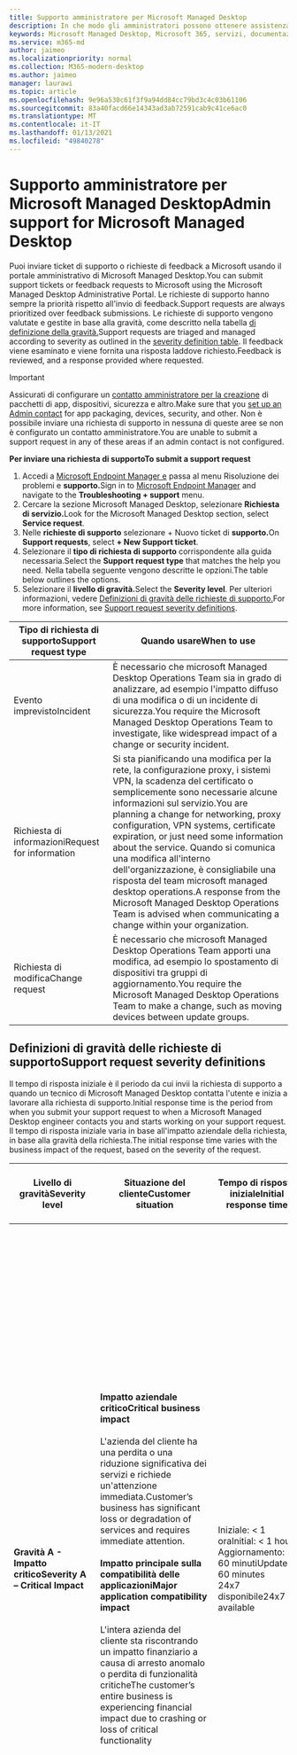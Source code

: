 ```yaml
---
title: Supporto amministratore per Microsoft Managed Desktop
description: In che modo gli amministratori possono ottenere assistenza con il servizio
keywords: Microsoft Managed Desktop, Microsoft 365, servizi, documentazione
ms.service: m365-md
author: jaimeo
ms.localizationpriority: normal
ms.collection: M365-modern-desktop
ms.author: jaimeo
manager: laurawi
ms.topic: article
ms.openlocfilehash: 9e96a530c61f3f9a94dd84cc79bd3c4c03b61106
ms.sourcegitcommit: 83a40facd66e14343ad3ab72591cab9c41ce6ac0
ms.translationtype: MT
ms.contentlocale: it-IT
ms.lasthandoff: 01/13/2021
ms.locfileid: "49840278"
---
```

# <a name="admin-support-for-microsoft-managed-desktop"></a><span data-ttu-id="b5907-104">Supporto amministratore per Microsoft Managed Desktop</span><span class="sxs-lookup"><span data-stu-id="b5907-104">Admin support for Microsoft Managed Desktop</span></span>

<span data-ttu-id="b5907-105">Puoi inviare ticket di supporto o richieste di feedback a Microsoft usando il portale amministrativo di Microsoft Managed Desktop.</span><span class="sxs-lookup"><span data-stu-id="b5907-105">You can submit support tickets or feedback requests to Microsoft using the Microsoft Managed Desktop Administrative Portal.</span></span> <span data-ttu-id="b5907-106">Le richieste di supporto hanno sempre la priorità rispetto all'invio di feedback.</span><span class="sxs-lookup"><span data-stu-id="b5907-106">Support requests are always prioritized over feedback submissions.</span></span> <span data-ttu-id="b5907-107">Le richieste di supporto vengono valutate e gestite in base alla gravità, come descritto nella tabella [di definizione della gravità.](#sev)</span><span class="sxs-lookup"><span data-stu-id="b5907-107">Support requests are triaged and managed according to severity as outlined in the [severity definition table](#sev).</span></span> <span data-ttu-id="b5907-108">Il feedback viene esaminato e viene fornita una risposta laddove richiesto.</span><span class="sxs-lookup"><span data-stu-id="b5907-108">Feedback is reviewed, and a response provided where requested.</span></span> 

>[!IMPORTANT]
><span data-ttu-id="b5907-109">Assicurati di configurare un [contatto amministratore per la creazione](../get-started/add-admin-contacts.md) di pacchetti di app, dispositivi, sicurezza e altro.</span><span class="sxs-lookup"><span data-stu-id="b5907-109">Make sure that you [set up an Admin contact](../get-started/add-admin-contacts.md) for app packaging, devices, security, and other.</span></span> <span data-ttu-id="b5907-110">Non è possibile inviare una richiesta di supporto in nessuna di queste aree se non è configurato un contatto amministratore.</span><span class="sxs-lookup"><span data-stu-id="b5907-110">You are unable to submit a support request in any of these areas if an admin contact is not configured.</span></span>

<span data-ttu-id="b5907-111">**Per inviare una richiesta di supporto**</span><span class="sxs-lookup"><span data-stu-id="b5907-111">**To submit a support request**</span></span>
1. <span data-ttu-id="b5907-112">Accedi a [Microsoft Endpoint Manager e](https://endpoint.microsoft.com/) passa al menu Risoluzione dei problemi e **supporto.**</span><span class="sxs-lookup"><span data-stu-id="b5907-112">Sign in to [Microsoft Endpoint Manager](https://endpoint.microsoft.com/) and navigate to the **Troubleshooting + support** menu.</span></span>
2. <span data-ttu-id="b5907-113">Cercare la sezione Microsoft Managed Desktop, selezionare **Richiesta di servizio.**</span><span class="sxs-lookup"><span data-stu-id="b5907-113">Look for the Microsoft Managed Desktop section, select **Service request**.</span></span>
3. <span data-ttu-id="b5907-114">Nelle **richieste di supporto** selezionare + Nuovo ticket di **supporto.**</span><span class="sxs-lookup"><span data-stu-id="b5907-114">On **Support requests**, select **+ New Support ticket**.</span></span>
4. <span data-ttu-id="b5907-115">Selezionare il **tipo di richiesta di supporto** corrispondente alla guida necessaria.</span><span class="sxs-lookup"><span data-stu-id="b5907-115">Select the **Support request type** that matches the help you need.</span></span> <span data-ttu-id="b5907-116">Nella tabella seguente vengono descritte le opzioni.</span><span class="sxs-lookup"><span data-stu-id="b5907-116">The table below outlines the options.</span></span> 
5. <span data-ttu-id="b5907-117">Selezionare il **livello di gravità.**</span><span class="sxs-lookup"><span data-stu-id="b5907-117">Select the **Severity level**.</span></span> <span data-ttu-id="b5907-118">Per ulteriori informazioni, vedere [Definizioni di gravità delle richieste di supporto.](#sev)</span><span class="sxs-lookup"><span data-stu-id="b5907-118">For more information, see [Support request severity definitions](#sev).</span></span> 

<span data-ttu-id="b5907-119">Tipo di richiesta di supporto</span><span class="sxs-lookup"><span data-stu-id="b5907-119">Support request type</span></span> | <span data-ttu-id="b5907-120">Quando usare</span><span class="sxs-lookup"><span data-stu-id="b5907-120">When to use</span></span>
--- | ---
<span data-ttu-id="b5907-121">Evento imprevisto</span><span class="sxs-lookup"><span data-stu-id="b5907-121">Incident</span></span> | <span data-ttu-id="b5907-122">È necessario che microsoft Managed Desktop Operations Team sia in grado di analizzare, ad esempio l'impatto diffuso di una modifica o di un incidente di sicurezza.</span><span class="sxs-lookup"><span data-stu-id="b5907-122">You require the Microsoft Managed Desktop Operations Team to investigate, like widespread impact of a change or security incident.</span></span>
<span data-ttu-id="b5907-123">Richiesta di informazioni</span><span class="sxs-lookup"><span data-stu-id="b5907-123">Request for information</span></span> | <span data-ttu-id="b5907-124">Si sta pianificando una modifica per la rete, la configurazione proxy, i sistemi VPN, la scadenza del certificato o semplicemente sono necessarie alcune informazioni sul servizio.</span><span class="sxs-lookup"><span data-stu-id="b5907-124">You are planning a change for networking, proxy configuration, VPN systems, certificate expiration, or just need some information about the service.</span></span> <span data-ttu-id="b5907-125">Quando si comunica una modifica all'interno dell'organizzazione, è consigliabile una risposta del team microsoft managed desktop operations.</span><span class="sxs-lookup"><span data-stu-id="b5907-125">A response from the Microsoft Managed Desktop Operations Team is advised when communicating a change within your organization.</span></span>
<span data-ttu-id="b5907-126">Richiesta di modifica</span><span class="sxs-lookup"><span data-stu-id="b5907-126">Change request</span></span> | <span data-ttu-id="b5907-127">È necessario che microsoft Managed Desktop Operations Team apporti una modifica, ad esempio lo spostamento di dispositivi tra gruppi di aggiornamento.</span><span class="sxs-lookup"><span data-stu-id="b5907-127">You require the Microsoft Managed Desktop Operations Team to make a change, such as moving devices between update groups.</span></span>

<span id="sev" />

## <a name="support-request-severity-definitions"></a><span data-ttu-id="b5907-128">Definizioni di gravità delle richieste di supporto</span><span class="sxs-lookup"><span data-stu-id="b5907-128">Support request severity definitions</span></span>

<span data-ttu-id="b5907-129">Il tempo di risposta iniziale è il periodo da cui invii la richiesta di supporto a quando un tecnico di Microsoft Managed Desktop contatta l'utente e inizia a lavorare alla richiesta di supporto.</span><span class="sxs-lookup"><span data-stu-id="b5907-129">Initial response time is the period from when you submit your support request to when a Microsoft Managed Desktop engineer contacts you and starts working on your support request.</span></span> <span data-ttu-id="b5907-130">Il tempo di risposta iniziale varia in base all'impatto aziendale della richiesta, in base alla gravità della richiesta.</span><span class="sxs-lookup"><span data-stu-id="b5907-130">The initial response time varies with the business impact of the request, based on the severity of the request.</span></span>

<span data-ttu-id="b5907-131">Livello di gravità</span><span class="sxs-lookup"><span data-stu-id="b5907-131">Severity level</span></span>  | <span data-ttu-id="b5907-132">Situazione del cliente</span><span class="sxs-lookup"><span data-stu-id="b5907-132">Customer situation</span></span> |  <span data-ttu-id="b5907-133">Tempo di risposta iniziale</span><span class="sxs-lookup"><span data-stu-id="b5907-133">Initial response time</span></span>   | <span data-ttu-id="b5907-134">Risposta prevista del cliente</span><span class="sxs-lookup"><span data-stu-id="b5907-134">Expected customer response</span></span>
--- | --- | --- | ---
<span data-ttu-id="b5907-135">**Gravità A - Impatto critico**</span><span class="sxs-lookup"><span data-stu-id="b5907-135">**Severity A – Critical Impact**</span></span> |  <span data-ttu-id="b5907-136">**Impatto aziendale critico**</span><span class="sxs-lookup"><span data-stu-id="b5907-136">**Critical business impact**</span></span><br><br><span data-ttu-id="b5907-137">L'azienda del cliente ha una perdita o una riduzione significativa dei servizi e richiede un'attenzione immediata.</span><span class="sxs-lookup"><span data-stu-id="b5907-137">Customer’s business has significant loss or degradation of services and requires immediate attention.</span></span><br><br><span data-ttu-id="b5907-138">**Impatto principale sulla compatibilità delle applicazioni**</span><span class="sxs-lookup"><span data-stu-id="b5907-138">**Major application compatibility impact**</span></span><br><br><span data-ttu-id="b5907-139">L'intera azienda del cliente sta riscontrando un impatto finanziario a causa di arresto anomalo o perdita di funzionalità critiche</span><span class="sxs-lookup"><span data-stu-id="b5907-139">The customer’s entire business is experiencing financial impact due to crashing or loss of critical functionality</span></span> | <span data-ttu-id="b5907-140">Iniziale: < 1 ora</span><span class="sxs-lookup"><span data-stu-id="b5907-140">Initial: < 1 hour</span></span><br><span data-ttu-id="b5907-141">Aggiornamento: 60 minuti</span><span class="sxs-lookup"><span data-stu-id="b5907-141">Update: 60 minutes</span></span><br><span data-ttu-id="b5907-142">24x7 disponibile</span><span class="sxs-lookup"><span data-stu-id="b5907-142">24x7 available</span></span> | <span data-ttu-id="b5907-143">Quando si seleziona la gravità A, si conferma che il problema ha un impatto aziendale critico, con una grave perdita e una riduzione dei servizi.</span><span class="sxs-lookup"><span data-stu-id="b5907-143">When you select Severity A, you confirm that the issue has critical business impact, with severe loss and degradation of services.</span></span> <br><br><span data-ttu-id="b5907-144">The issue demands an immediate response, and you commit to continuous 24x7 operation every day with the Microsoft team until resolution, otherwise, Microsoft may at its discretiony decrease the Severity to level B.</span><span class="sxs-lookup"><span data-stu-id="b5907-144">The issue demands an immediate response, and you commit to continuous 24x7 operation every day with the Microsoft team until resolution, otherwise, Microsoft may at its discretion decrease the Severity to level B.</span></span><br><br> <span data-ttu-id="b5907-145">Si garantisce inoltre che Microsoft abbia le proprie informazioni di contatto accurate.</span><span class="sxs-lookup"><span data-stu-id="b5907-145">You also ensure that Microsoft has your accurate contact information.</span></span> 
<span data-ttu-id="b5907-146">**Gravità B - Impatto moderato**</span><span class="sxs-lookup"><span data-stu-id="b5907-146">**Severity B – Moderate Impact**</span></span> |  <span data-ttu-id="b5907-147">**Impatto aziendale moderato**</span><span class="sxs-lookup"><span data-stu-id="b5907-147">**Moderate business impact**</span></span><br><br><span data-ttu-id="b5907-148">L'azienda del cliente ha una perdita o una riduzione moderata dei servizi, ma il lavoro può ragionevolmente continuare in modo compromesso.</span><span class="sxs-lookup"><span data-stu-id="b5907-148">Customer’s business has moderate loss or degradation of services, but work can reasonably continue in an impaired manner.</span></span><br><br><span data-ttu-id="b5907-149">**Impatto moderato sulla compatibilità delle applicazioni**</span><span class="sxs-lookup"><span data-stu-id="b5907-149">**Moderate application compatibility impact**</span></span><br><br><span data-ttu-id="b5907-150">Un gruppo aziendale specifico non è più produttivo a causa di un arresto anomalo del sistema o della perdita di funzionalità critiche.</span><span class="sxs-lookup"><span data-stu-id="b5907-150">A specific business group is no longer productive, due to crashing behavior or loss of critical functionality.</span></span> |  <span data-ttu-id="b5907-151">Iniziale: < 4 ore</span><span class="sxs-lookup"><span data-stu-id="b5907-151">Initial: < 4 hours</span></span><br><span data-ttu-id="b5907-152">Aggiornamento: 12 ore</span><span class="sxs-lookup"><span data-stu-id="b5907-152">Update: 12 hours</span></span><br><span data-ttu-id="b5907-153">Orario di ufficio (24 ore su 24, 7 giorni su 7)</span><span class="sxs-lookup"><span data-stu-id="b5907-153">Business hours (24x7 available)</span></span> | <span data-ttu-id="b5907-154">Quando si seleziona Gravità B, si conferma che il problema ha un impatto moderato sull'azienda con perdita e riduzione dei servizi, ma le soluzioni alternative consentono una continuità aziendale ragionevole, anche se temporanea.</span><span class="sxs-lookup"><span data-stu-id="b5907-154">When you select Severity B, you confirm that the issue has moderate impact to your business with loss and degradation of services, but workarounds enable reasonable, albeit temporary, business continuity.</span></span> <br><br><span data-ttu-id="b5907-155">Il problema richiede una risposta urgente.</span><span class="sxs-lookup"><span data-stu-id="b5907-155">The issue demands an urgent response.</span></span> <span data-ttu-id="b5907-156">Se si sceglie 24x7 quando si invia la richiesta di supporto, si esegue un'operazione continua 24x7 ogni giorno con il team Microsoft fino alla risoluzione, altrimenti Microsoft potrebbe a sua discrezione ridurre la gravità al livello C. Se hai scelto il supporto per l'orario di ufficio quando invii un evento imprevisto di gravità B, Microsoft ti contatta solo durante l'orario di ufficio.</span><span class="sxs-lookup"><span data-stu-id="b5907-156">If you chose 24x7 when you submit the support request, you commit to a continuous 24x7 operation every day with the Microsoft team until resolution, otherwise, Microsoft might at its discretion decrease the severity to level C. If you chose business-hours support when you submit a Severity B incident, Microsoft will contact you during business hours only.</span></span><br><br><span data-ttu-id="b5907-157">Si garantisce inoltre che Microsoft abbia le proprie informazioni di contatto accurate.</span><span class="sxs-lookup"><span data-stu-id="b5907-157">You also ensure that Microsoft has your accurate contact information.</span></span>
<span data-ttu-id="b5907-158">**Gravità C - Impatto minimo**</span><span class="sxs-lookup"><span data-stu-id="b5907-158">**Severity C – Minimal Impact**</span></span> |   <span data-ttu-id="b5907-159">**Impatto aziendale minimo**</span><span class="sxs-lookup"><span data-stu-id="b5907-159">**Minimum business impact**</span></span><br><br> <span data-ttu-id="b5907-160">L'azienda del cliente funziona con piccoli impedimenti dei servizi.</span><span class="sxs-lookup"><span data-stu-id="b5907-160">Customer’s business is functioning with minor impediments of services.</span></span><br><br><span data-ttu-id="b5907-161">**Impatto minore sulla compatibilità delle applicazioni**</span><span class="sxs-lookup"><span data-stu-id="b5907-161">**Minor application compatibility impact**</span></span><br><br><span data-ttu-id="b5907-162">Gli utenti potenzialmente non correlati si verificano problemi di compatibilità minori che non impediscono la produttività</span><span class="sxs-lookup"><span data-stu-id="b5907-162">Potentially unrelated users experience minor compatibility issues that do not prevent productivity</span></span> |    <span data-ttu-id="b5907-163">Iniziale: < 8 ore</span><span class="sxs-lookup"><span data-stu-id="b5907-163">Initial: < 8 hours</span></span><br><span data-ttu-id="b5907-164">Aggiornamento: 24 ore</span><span class="sxs-lookup"><span data-stu-id="b5907-164">Update: 24 hours</span></span><br><span data-ttu-id="b5907-165">Ore lavorative</span><span class="sxs-lookup"><span data-stu-id="b5907-165">Business hours</span></span>  | <span data-ttu-id="b5907-166">Quando si seleziona Gravità C, si conferma che il problema ha un impatto minimo sull'azienda con un minor impedimento del servizio.</span><span class="sxs-lookup"><span data-stu-id="b5907-166">When you select Severity C, you confirm that the issue has minimum impact to your business with minor impediment of service.</span></span><br><br><span data-ttu-id="b5907-167">Per un evento imprevisto di gravità C, Microsoft ti contatta solo durante l'orario di ufficio.</span><span class="sxs-lookup"><span data-stu-id="b5907-167">For a Severity C incident, Microsoft will contact you during business hours only.</span></span><br><br><span data-ttu-id="b5907-168">Si garantisce inoltre che Microsoft abbia le proprie informazioni di contatto accurate</span><span class="sxs-lookup"><span data-stu-id="b5907-168">You also ensure that Microsoft has your accurate contact information</span></span>

<span data-ttu-id="b5907-169">Altri dettagli:</span><span class="sxs-lookup"><span data-stu-id="b5907-169">More details:</span></span>
- <span data-ttu-id="b5907-170">**Lingue di supporto:** tutto il supporto è disponibile in inglese.</span><span class="sxs-lookup"><span data-stu-id="b5907-170">**Support languages** - All support is provided in English.</span></span>
- <span data-ttu-id="b5907-171">**Modifiche al livello di** gravità: Microsoft può eseguire il downgrade del livello di gravità se il cliente non è in grado di fornire risorse o risposte adeguate per consentire a Microsoft di continuare con le attività di risoluzione dei problemi.</span><span class="sxs-lookup"><span data-stu-id="b5907-171">**Severity level changes** - Microsoft may downgrade the severity level if the customer is not able to provide adequate resources or responses to enable Microsoft to continue with problem resolution efforts.</span></span> 
- <span data-ttu-id="b5907-172">**Orario di** ufficio: per la maggior parte dei paesi, l'orario di ufficio è dalle 9.00 alle 17.00, ora solare Pacifico.</span><span class="sxs-lookup"><span data-stu-id="b5907-172">**Business hours** - For most countries, business hours are from 9:00 AM to 5:00 PM, Pacific Standard Time.</span></span>
- <span data-ttu-id="b5907-173">**Compatibilità delle** applicazioni: per considerare un problema di compatibilità delle applicazioni, deve essere presente un errore riproducibile, della stessa versione dell'applicazione, tra la versione precedente e quella corrente di Windows o Office.</span><span class="sxs-lookup"><span data-stu-id="b5907-173">**Application compatibility** - For an application compatibility issue to be considered, there must be a reproducible error, of the same version of the application, between the previous and current version of Windows or Office.</span></span> <span data-ttu-id="b5907-174">Per risolvere i problemi di compatibilità delle applicazioni, Microsoft richiede un punto di contatto del cliente con cui collaborare.</span><span class="sxs-lookup"><span data-stu-id="b5907-174">To resolve application compatibility issues, Microsoft requires a customer point of contact to work with.</span></span> <span data-ttu-id="b5907-175">L'utente deve collaborare direttamente con il team fast track per analizzare e risolvere il problema.</span><span class="sxs-lookup"><span data-stu-id="b5907-175">The individual must work directly with our Fast Track team to investigate and resolve the issue.</span></span>
- <span data-ttu-id="b5907-176">**Tempo di risposta del cliente** Se un cliente non è in grado di soddisfare i requisiti di risposta previsti, Microsoft declasserà la richiesta di un livello di gravità, fino a un minimo di gravità C. Se un cliente non risponde alle richieste di intervento, Microsoft mitiga e chiude la richiesta di supporto entro 48 ore dall'ultima richiesta.</span><span class="sxs-lookup"><span data-stu-id="b5907-176">**Customer response time** If a customer is unable to meet the expected response requirements, Microsoft will downgrade the request by one severity level, to a minimum of Severity C. If a customer is unresponsive to requests for action, Microsoft will mitigate and close the support request within 48 hours of the last request.</span></span>

## <a name="provide-feedback"></a><span data-ttu-id="b5907-177">Inviare feedback</span><span class="sxs-lookup"><span data-stu-id="b5907-177">Provide feedback</span></span>

<span data-ttu-id="b5907-178">Microsoft apprezza il feedback e lo usa per migliorare l'esperienza di supporto dell'amministratore.</span><span class="sxs-lookup"><span data-stu-id="b5907-178">We appreciate your feedback and use it to improve the admin support experience.</span></span>

<span data-ttu-id="b5907-179">Una volta che un ticket è nello stato **Mitigated** o **Resolved,** puoi condividere il tuo feedback sull'esperienza con quel particolare problema.</span><span class="sxs-lookup"><span data-stu-id="b5907-179">Once a ticket is in the **Mitigated** or **Resolved** state, you can share your feedback on your experience with that particular issue.</span></span> <span data-ttu-id="b5907-180">Per condividere il feedback, passare alla pagina **Richieste di** servizio nel menu Risoluzione dei problemi **e supporto** del portale MEM.</span><span class="sxs-lookup"><span data-stu-id="b5907-180">To share feedback, go to the **Service requests** page in the **Troubleshooting + support** menu of the MEM portal.</span></span> <span data-ttu-id="b5907-181">Selezionare il ticket specifico.</span><span class="sxs-lookup"><span data-stu-id="b5907-181">Select the specific ticket.</span></span> <span data-ttu-id="b5907-182">I dettagli del ticket verranno visualizzati nel riquadro a comparsa sul lato destro, seleziona la **scheda Feedback** e fornisci le informazioni richieste.</span><span class="sxs-lookup"><span data-stu-id="b5907-182">The ticket details will appear in the fly-in on the right side, select the **Feedback** tab, and provide the requested information.</span></span> <span data-ttu-id="b5907-183">Prestare attenzione a non includere informazioni personali nel modulo di feedback.</span><span class="sxs-lookup"><span data-stu-id="b5907-183">Be careful not to include any personal information in the feedback form.</span></span> <span data-ttu-id="b5907-184">Per ulteriori informazioni sulla privacy, vedere [l'Informativa sulla privacy di Microsoft.](https://privacy.microsoft.com/privacystatement)</span><span class="sxs-lookup"><span data-stu-id="b5907-184">For more information about privacy, see the [Microsoft Privacy Statement](https://privacy.microsoft.com/privacystatement).</span></span>

![Modulo commenti e suggerimenti](../../media/feedback_form.png)



## <a name="more-resources"></a><span data-ttu-id="b5907-186">Altre risorse</span><span class="sxs-lookup"><span data-stu-id="b5907-186">More resources</span></span>
- <span data-ttu-id="b5907-187">[Supporto per gli utenti per Microsoft Managed Desktop.](end-user-support.md)</span><span class="sxs-lookup"><span data-stu-id="b5907-187">[User support for Microsoft Managed Desktop](end-user-support.md).</span></span> 
- <span data-ttu-id="b5907-188">[Supporto per Microsoft Managed Desktop.](../service-description/support.md)</span><span class="sxs-lookup"><span data-stu-id="b5907-188">[Support for Microsoft Managed Desktop](../service-description/support.md).</span></span> 
- <span data-ttu-id="b5907-189">Se si è già iscritti a Microsoft Managed Desktop, è possibile trovare procedure dettagliate, flussi di processo, istruzioni di lavoro e domande frequenti nella guida all'amministrazione di Microsoft Managed Desktop nella pagina delle risorse **online** nella sezione **Microsoft Managed Desktop** del menu Amministrazione tenant in Microsoft Endpoint [Manager.](https://endpoint.microsoft.com/) </span><span class="sxs-lookup"><span data-stu-id="b5907-189">If you already subscribe to Microsoft Managed Desktop, you can find detailed procedures, process flows, work instructions, and FAQs in the Microsoft Managed Desktop Admin Guide in the **Online resources** page under the **Microsoft Managed Desktop** section of the **Tenant administration** menu in [Microsoft Endpoint Manager](https://endpoint.microsoft.com/).</span></span>
